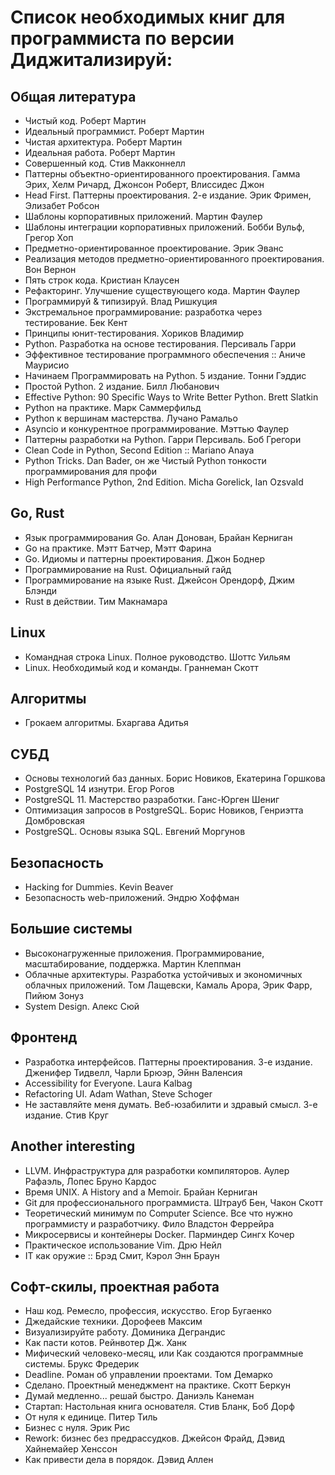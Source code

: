 # Список необходимых книг для программиста по версии Диджитализируй:

## Общая литература

- Чистый код. Роберт Мартин
- Идеальный программист. Роберт Мартин
- Чистая архитектура. Роберт Мартин
- Идеальная работа. Роберт Мартин
- Совершенный код. Стив Макконнелл
- Паттерны объектно-ориентированного проектирования. Гамма Эрих, Хелм Ричард, Джонсон Роберт, Влиссидес Джон
- Head First. Паттерны проектирования. 2-е издание. Эрик Фримен, Элизабет Робсон
- Шаблоны корпоративных приложений. Мартин Фаулер
- Шаблоны интеграции корпоративных приложений. Бобби Вульф, Грегор Хоп
- Предметно-ориентированное проектирование. Эрик Эванс
- Реализация методов предметно-ориентированного проектирования. Вон Вернон
- Пять строк кода. Кристиан Клаусен
- Рефакторинг. Улучшение существующего кода. Мартин Фаулер
- Программируй & типизируй. Влад Ришкуция
- Экстремальное программирование: разработка через тестирование. Бек Кент
- Принципы юнит-тестирования. Хориков Владимир
- Python. Разработка на основе тестирования. Персиваль Гарри
- Эффективное тестирование программного обеспечения :: Аниче Маурисио
- Начинаем Программировать на Python. 5 издание. Тонни Гэддис
- Простой Python. 2 издание. Билл Любанович
- Effective Python: 90 Specific Ways to Write Better Python. Brett Slatkin
- Python на практике. Марк Саммерфильд
- Python к вершинам мастерства. Лучано Рамальо
- Asyncio и конкурентное программирование. Мэттью Фаулер
- Паттерны разработки на Python. Гарри Персиваль. Боб Грегори
- Clean Code in Python, Second Edition :: Mariano Anaya
- Python Tricks. Dan Bader, он же Чистый Python тонкости программирования для профи
- High Performance Python, 2nd Edition. Micha Gorelick, Ian Ozsvald

## Go, Rust

- Язык программирования Go. Алан Донован, Брайан Керниган
- Go на практике. Мэтт Батчер, Мэтт Фарина
- Go. Идиомы и паттерны проектирования. Джон Боднер
- Программирование на Rust. Официальный гайд
- Программирование на языке Rust. Джейсон Орендорф, Джим Блэнди
- Rust в действии. Тим Макнамара

## Linux

- Командная строка Linux. Полное руководство. Шоттс Уильям
- Linux. Необходимый код и команды. Граннеман Скотт

## Алгоритмы

- Грокаем алгоритмы. Бхаргава Адитья

## СУБД

- Основы технологий баз данных. Борис Новиков, Екатерина Горшкова
- PostgreSQL 14 изнутри. Егор Рогов
- PostgreSQL 11. Мастерство разработки. Ганс-Юрген Шениг
- Оптимизация запросов в PostgreSQL. Борис Новиков, Генриэтта Домбровская
- PostgreSQL. Основы языка SQL. Евгений Моргунов

## Безопасность

- Hacking for Dummies. Kevin Beaver
- Безопасность web-приложений. Эндрю Хоффман

## Большие системы

- Высоконагруженные приложения. Программирование, масштабирование, поддержка. Мартин Клеппман
- Облачные архитектуры. Разработка устойчивых и экономичных облачных приложений. Том Лащевски, Камаль Арора, Эрик Фарр, Пийюм Зонуз
- System Design. Алекс Сюй

## Фронтенд

- Разработка интерфейсов. Паттерны проектирования. 3-е издание. Дженифер Тидвелл, Чарли Брюэр, Эйнн Валенсия
- Accessibility for Everyone. Laura Kalbag
- Refactoring UI. Adam Wathan, Steve Schoger
- Не заставляйте меня думать. Веб-юзабилити и здравый смысл. 3-е издание. Стив Круг

## Another interesting

- LLVM. Инфраструктура для разработки компиляторов. Аулер Рафаэль, Лопес Бруно Кардос
- Время UNIX. A History and a Memoir. Брайан Керниган
- Git для профессионального программиста. Штрауб Бен, Чакон Скотт
- Теоретический минимум по Computer Science. Все что нужно программисту и разработчику. Фило Владстон Феррейра
- Микросервисы и контейнеры Docker. Парминдер Сингх Кочер
- Практическое использование Vim. Дрю Нейл
- IT как оружие :: Брэд Смит, Кэрол Энн Браун

## Софт-скилы, проектная работа

- Наш код. Ремесло, профессия, искусство. Егор Бугаенко
- Джедайские техники. Дорофеев Максим
- Визуализируйте работу. Доминика Деграндис
- Как пасти котов. Рейнвотер Дж. Ханк
- Мифический человеко-месяц, или Как создаются программные системы. Брукс Фредерик
- Deadline. Роман об управлении проектами. Том Демарко
- Сделано. Проектный менеджмент на практике. Скотт Беркун
- Думай медленно... решай быстро. Даниэль Канеман
- Стартап: Настольная книга основателя. Стив Бланк, Боб Дорф
- От нуля к единице. Питер Тиль
- Бизнес с нуля. Эрик Рис
- Rework: бизнес без предрассудков. Джейсон Фрайд, Дэвид Хайнемайер Хенссон
- Как привести дела в порядок. Дэвид Аллен